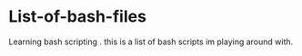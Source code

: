 # List-of-bash-files
Learning bash scripting . this is a list of bash scripts im playing around with.
